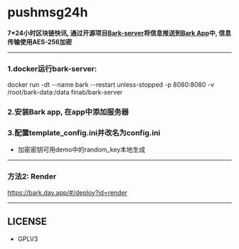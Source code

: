 # pushmsg24h

**7*24小时区块链快讯, 通过开源项目[Bark-server](https://github.com/Finb/bark-server.git)将信息推送到[Bark App](https://bark.day.app)中, 信息传输使用AES-256加密**

---

### 1.docker运行bark-server:

docker run -dt --name bark --restart unless-stopped -p 8080:8080 -v /root/bark-data:/data finab/bark-server

### 2.安装Bark app, 在app中添加服务器

### 3.配置template_config.ini并改名为config.ini

- 加密密钥可用demo中的random_key本地生成

---

### 方法2: Render

https://bark.day.app/#/deploy?id=render

---

## LICENSE

- GPLV3
